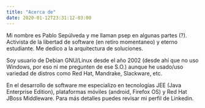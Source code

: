 ```yaml
---
title: "Acerca de"
date: 2020-01-12T23:31:12-03:00
---
```


Mi nombre es Pablo Sepúlveda y me llaman psep en algunas partes (?). Activista de la libertad de software (en retiro momentaneo) y eterno estudiante. Me dedico a la arquitectura de soluciones.

Soy usuario de Debian GNU/Linux desde el año 2002 (desde ahí que no uso Windows, por eso ni me pregunten de ese S.O.) aunque he usado/uso variedad de distros como Red Hat, Mandrake, Slackware, etc.

En el desarrollo de software me especializo en tecnologías JEE (Java Enterprise Edition), plataformas móviles (android, Firefox OS) y Red Hat JBoss Middleware. Para más detalles puedes revisar mi perfil de Linkedin.

